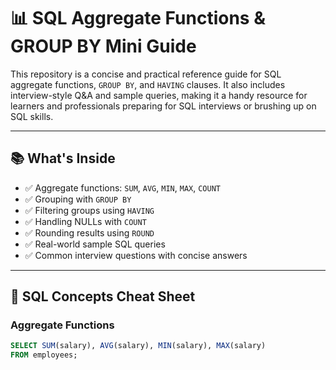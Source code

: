 # 📊 SQL Aggregate Functions & GROUP BY Mini Guide

This repository is a concise and practical reference guide for SQL aggregate functions, `GROUP BY`, and `HAVING` clauses. It also includes interview-style Q&A and sample queries, making it a handy resource for learners and professionals preparing for SQL interviews or brushing up on SQL skills.

---

## 📚 What's Inside

- ✅ Aggregate functions: `SUM`, `AVG`, `MIN`, `MAX`, `COUNT`
- ✅ Grouping with `GROUP BY`
- ✅ Filtering groups using `HAVING`
- ✅ Handling NULLs with `COUNT`
- ✅ Rounding results using `ROUND`
- ✅ Real-world sample SQL queries
- ✅ Common interview questions with concise answers

---

## 🧠 SQL Concepts Cheat Sheet

### Aggregate Functions
```sql
SELECT SUM(salary), AVG(salary), MIN(salary), MAX(salary)
FROM employees;
